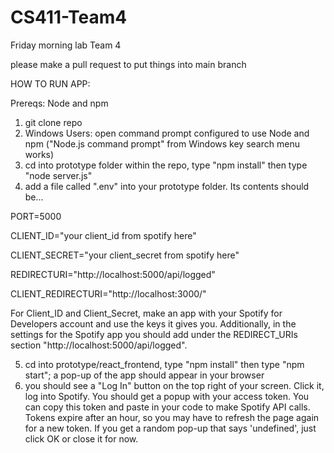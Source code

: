 # CS411-Team4

Friday morning lab Team 4

please make a pull request to put things into main branch


HOW TO RUN APP:

Prereqs: Node and npm

1) git clone repo
2) Windows Users: open command prompt configured to use Node and npm ("Node.js command prompt" from Windows key search menu works)
3) cd into prototype folder within the repo, type "npm install" then type "node server.js"
4) add a file called ".env" into your prototype folder. Its contents should be...

PORT=5000

CLIENT_ID="your client_id from spotify here"

CLIENT_SECRET="your client_secret from spotify here"

REDIRECTURI="http://localhost:5000/api/logged"

CLIENT_REDIRECTURI="http://localhost:3000/"

For Client_ID and Client_Secret, make an app with your Spotify for Developers account and use the keys it gives you.
Additionally, in the settings for the Spotify app you should add under the REDIRECT_URIs section "http://localhost:5000/api/logged".

5) cd into prototype/react_frontend, type "npm install" then type "npm start"; a pop-up of the app should appear in your browser
6) you should see a "Log In" button on the top right of your screen. Click it, log into Spotify. You should get a popup with your access token.
You can copy this token and paste in your code to make Spotify API calls. Tokens expire after an hour, so you may have to refresh the page again for a new token.
If you get a random pop-up that says 'undefined', just click OK or close it for now.


